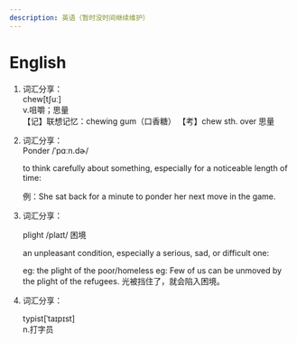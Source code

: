 ```yaml
---
description: 英语（暂时没时间继续维护）
---
```


# English

1. 词汇分享： \
   chew\[tʃuː] \
   v.咀嚼；思量 \
   【记】联想记忆：chewing gum（口香糖） 【考】chew sth. over 思量
2.  词汇分享： \
    Ponder /ˈpɑːn.dɚ/

    to think carefully about something, especially for a noticeable length of time:

    例：She sat back for a minute to ponder her next move in the game.
3.  词汇分享：

    plight /plaɪt/ 困境

    an unpleasant condition, especially a serious, sad, or difficult one:

    eg: the plight of the poor/homeless eg: Few of us can be unmoved by the plight of the refugees. 光被挡住了，就会陷入困境。
4.  词汇分享：

    typist\[ˈtaɪpɪst] \
    n.打字员
